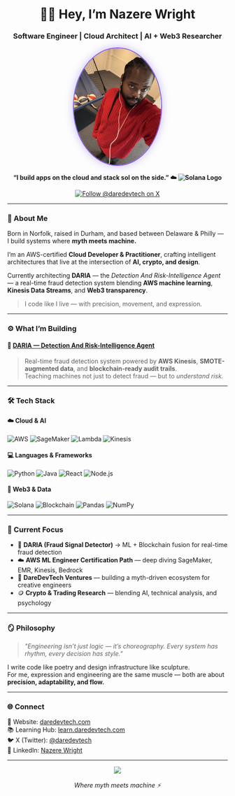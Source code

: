 <h1 align="center">👋🏽 Hey, I’m Nazere Wright</h1>
<h3 align="center">Software Engineer | Cloud Architect | AI + Web3 Researcher</h3>

<!-- Profile Photo -->
<p align="center">
  <img src="https://github.com/NazWright/NazWright/blob/main/IMG_3952.jpeg" 
       alt="Nazere Wright - DareDevTech" 
       width="200" 
       style="border-radius: 50%; border: 2px solid #7E5CEB; box-shadow: 0 0 20px rgba(126,92,235,0.4);">
</p>

<p align="center">
  <b>“I build apps on the cloud and stack sol on the side.” ☁️ <img src="https://raw.githubusercontent.com/simple-icons/simple-icons/develop/icons/solana.svg" alt="Solana Logo" width="40" height="40"/>
</b>
</p>

<p align="center">
  <a href="https://x.com/daredevtech" target="_blank">
    <img src="https://img.shields.io/badge/follow%20@daredevtech-1DA1F2?logo=x&style=for-the-badge" alt="Follow @daredevtech on X">
  </a>
</p>

---

### 🧠 About Me  
Born in Norfolk, raised in Durham, and based between Delaware & Philly —  
I build systems where **myth meets machine.**

I’m an AWS-certified **Cloud Developer & Practitioner**, crafting intelligent architectures that live at the intersection of **AI, crypto, and design**.  

Currently architecting **DARIA** — the *Detection And Risk-Intelligence Agent* — a real-time fraud detection system blending **AWS machine learning**, **Kinesis Data Streams**, and **Web3 transparency**.

> I code like I live — with precision, movement, and expression.

---

### ⚙️ What I’m Building  
#### 🧩 [DARIA — Detection And Risk-Intelligence Agent](https://github.com/NazWright/daria)
> Real-time fraud detection system powered by **AWS Kinesis**, **SMOTE-augmented data**, and **blockchain-ready audit trails**.  
> Teaching machines not just to detect fraud — but to *understand risk.*

---

### 🛠️ Tech Stack  

#### ☁️ Cloud & AI  
![AWS](https://img.shields.io/badge/AWS-orange?logo=amazonaws&logoColor=white&style=for-the-badge)
![SageMaker](https://img.shields.io/badge/SageMaker-blue?logo=amazonaws&logoColor=white&style=for-the-badge)
![Lambda](https://img.shields.io/badge/AWS%20Lambda-black?logo=awslambda&style=for-the-badge)
![Kinesis](https://img.shields.io/badge/AWS%20Kinesis-purple?logo=amazonaws&style=for-the-badge)

#### 💻 Languages & Frameworks  
![Python](https://img.shields.io/badge/Python-3776AB?logo=python&logoColor=white&style=for-the-badge)
![Java](https://img.shields.io/badge/Java-ED8B00?logo=openjdk&logoColor=white&style=for-the-badge)
![React](https://img.shields.io/badge/React-20232A?logo=react&logoColor=61DAFB&style=for-the-badge)
![Node.js](https://img.shields.io/badge/Node.js-43853D?logo=node.js&logoColor=white&style=for-the-badge)

#### 🔗 Web3 & Data  
![Solana](https://img.shields.io/badge/Solana-9945FF?logo=solana&logoColor=white&style=for-the-badge)
![Blockchain](https://img.shields.io/badge/Blockchain-121212?logo=bitcoin&logoColor=orange&style=for-the-badge)
![Pandas](https://img.shields.io/badge/Pandas-150458?logo=pandas&logoColor=white&style=for-the-badge)
![NumPy](https://img.shields.io/badge/NumPy-013243?logo=numpy&logoColor=white&style=for-the-badge)

---

### 🧬 Current Focus  

- 🧠 **DARIA (Fraud Signal Detector)** → ML + Blockchain fusion for real-time fraud detection  
- ☁️ **AWS ML Engineer Certification Path** — deep diving SageMaker, EMR, Kinesis, Bedrock  
- 🧱 **DareDevTech Ventures** — building a myth-driven ecosystem for creative engineers  
- 🪙 **Crypto & Trading Research** — blending AI, technical analysis, and psychology  

---

### 🪞 Philosophy  

> *"Engineering isn’t just logic — it’s choreography. Every system has rhythm, every decision has style."*  

I write code like poetry and design infrastructure like sculpture.  
For me, expression and engineering are the same muscle — both are about **precision, adaptability, and flow.**

---

### 🌐 Connect  

📍 Website: [daredevtech.com](https://daredevtech.com)  
📚 Learning Hub: [learn.daredevtech.com](https://learn.daredevtech.com)  
🐦 X (Twitter): [@daredevtech](https://x.com/daredevtech)  
💼 LinkedIn: [Nazere Wright](https://www.linkedin.com/in/nazere-wright-970a902ab/)  

---

<!-- Footer -->
<p align="center">
  <img src="https://img.shields.io/badge/©%202025%20Nazere%20Wright%20|%20DareDevTech%20Ventures-7E5CEB?style=for-the-badge">
</p>

<p align="center">
  <i>Where myth meets machine ⚡️</i>
</p>
